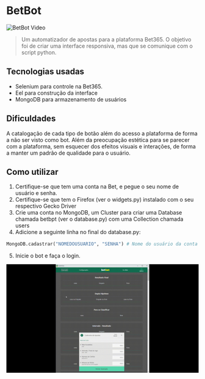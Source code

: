 # BetBot

![BetBot Video](.github/video.gif)


> Um automatizador de apostas para a plataforma Bet365. O objetivo foi de criar uma interface responsiva, mas que se comunique com o script python. 

## Tecnologias usadas
- Selenium para controle na Bet365.
- Eel para construção da interface
- MongoDB para armazenamento de usuários

## Dificuldades
A catalogação de cada tipo de botão além do acesso a plataforma de forma a não ser visto como bot. Além da preocupação estética para se parecer com a plataforma, sem esquecer dos efeitos visuais e interações, de forma a manter um padrão de qualidade para o usuário.

## Como utilizar
1. Certifique-se que tem uma conta na Bet, e pegue o seu nome de usuário e senha.
2. Certifique-se que tem o Firefox (ver o widgets.py) instalado com o seu respectivo Gecko Driver 
3. Crie uma conta no MongoDB, um Cluster para criar uma Database chamada betbpt (ver o database.py) com uma Collection chamada users
4. Adicione a seguinte linha no final do database.py:
```py
MongoDB.cadastrar("NOMEDOUSUARIO", "SENHA") # Nome do usuário da conta da Bet e sua senha
```
5. Inicie o bot e faça o login.

![Config Video](.github/configVideo.gif)
